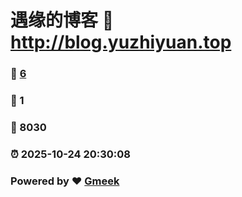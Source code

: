 # 遇缘的博客 :link: http://blog.yuzhiyuan.top 
### :page_facing_up: [6](http://blog.yuzhiyuan.top/tag.html) 
### :speech_balloon: 1 
### :hibiscus: 8030 
### :alarm_clock: 2025-10-24 20:30:08 
### Powered by :heart: [Gmeek](https://github.com/Meekdai/Gmeek)
